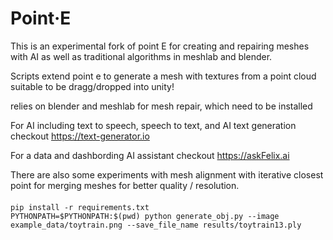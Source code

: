 # Point·E
This is an experimental fork of point E for creating and repairing meshes with AI as well as traditional algorithms in meshlab and blender.

Scripts extend point e to generate a mesh with textures from a point cloud suitable to be dragg/dropped into unity!

relies on blender and meshlab for mesh repair, which need to be installed

For AI including text to speech, speech to text, and AI text generation checkout https://text-generator.io

For a data and dashbording AI assistant checkout https://askFelix.ai


There are also some experiments with mesh alignment with iterative closest point for merging meshes for better quality / resolution.
####


```shell
pip install -r requirements.txt
PYTHONPATH=$PYTHONPATH:$(pwd) python generate_obj.py --image example_data/toytrain.png --save_file_name results/toytrain13.ply 
```

